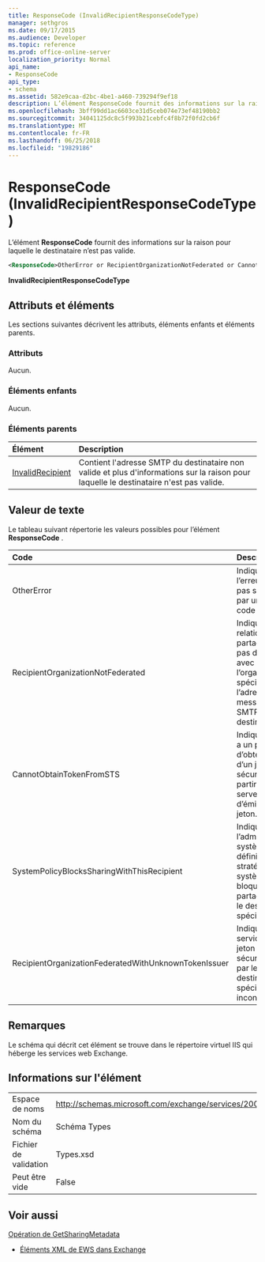 ```yaml
---
title: ResponseCode (InvalidRecipientResponseCodeType)
manager: sethgros
ms.date: 09/17/2015
ms.audience: Developer
ms.topic: reference
ms.prod: office-online-server
localization_priority: Normal
api_name:
- ResponseCode
api_type:
- schema
ms.assetid: 582e9caa-d2bc-4be1-a460-739294f9ef18
description: L’élément ResponseCode fournit des informations sur la raison pour laquelle le destinataire n’est pas valide.
ms.openlocfilehash: 3bff99dd1ac6603ce31d5ceb074e73ef48190bb2
ms.sourcegitcommit: 34041125dc8c5f993b21cebfc4f8b72f0fd2cb6f
ms.translationtype: MT
ms.contentlocale: fr-FR
ms.lasthandoff: 06/25/2018
ms.locfileid: "19829186"
---
```

# <a name="responsecode-invalidrecipientresponsecodetype"></a>ResponseCode (InvalidRecipientResponseCodeType)

L’élément **ResponseCode** fournit des informations sur la raison pour laquelle le destinataire n’est pas valide. 
  
```XML
<ResponseCode>OtherError or RecipientOrganizationNotFederated or CannotObtainTokenFromSTS or SystemPolicyBlocksSharingWithThisRecipient or RecipientOrganizationFederatedWithUnknownTokenIssuer</ResponseCode>
```

 **InvalidRecipientResponseCodeType**
## <a name="attributes-and-elements"></a>Attributs et éléments

Les sections suivantes décrivent les attributs, éléments enfants et éléments parents.
  
### <a name="attributes"></a>Attributs

Aucun.
  
### <a name="child-elements"></a>Éléments enfants

Aucun.
  
### <a name="parent-elements"></a>Éléments parents

|**Élément**|**Description**|
|:-----|:-----|
|[InvalidRecipient](invalidrecipient.md) <br/> |Contient l'adresse SMTP du destinataire non valide et plus d'informations sur la raison pour laquelle le destinataire n'est pas valide.  <br/> |
   
## <a name="text-value"></a>Valeur de texte

Le tableau suivant répertorie les valeurs possibles pour l’élément **ResponseCode** . 
  
|**Code**|**Description**|
|:-----|:-----|
|OtherError  <br/> |Indique que l’erreur n’est pas spécifié par un autre code d’erreur.  <br/> |
|RecipientOrganizationNotFederated  <br/> |Indique qu’une relation de partage n’est pas disponible avec l’organisation spécifiée dans l’adresse de messagerie SMTP du destinataire.  <br/> |
|CannotObtainTokenFromSTS  <br/> |Indique qu’il y a un problème d’obtention d’un jeton de sécurité à partir du serveur d’émission de jeton.  <br/> |
|SystemPolicyBlocksSharingWithThisRecipient  <br/> |Indique que l’administrateur système a défini une stratégie système qui bloque le partage avec le destinataire spécifié.  <br/> |
|RecipientOrganizationFederatedWithUnknownTokenIssuer  <br/> |Indique que le service de jeton de sécurité utilisé par le destinataire spécifié est inconnu.  <br/> |
   
## <a name="remarks"></a>Remarques

Le schéma qui décrit cet élément se trouve dans le répertoire virtuel IIS qui héberge les services web Exchange.
  
## <a name="element-information"></a>Informations sur l'élément

|||
|:-----|:-----|
|Espace de noms  <br/> |http://schemas.microsoft.com/exchange/services/2006/types  <br/> |
|Nom du schéma  <br/> |Schéma Types  <br/> |
|Fichier de validation  <br/> |Types.xsd  <br/> |
|Peut être vide  <br/> |False  <br/> |
   
## <a name="see-also"></a>Voir aussi



[Opération de GetSharingMetadata](getsharingmetadata-operation.md)


- [Éléments XML de EWS dans Exchange](ews-xml-elements-in-exchange.md)

